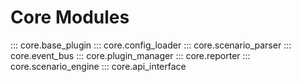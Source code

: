 # Core Modules

::: core.base_plugin
::: core.config_loader
::: core.scenario_parser
::: core.event_bus
::: core.plugin_manager
::: core.reporter
::: core.scenario_engine
::: core.api_interface
